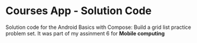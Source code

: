 Courses App - Solution Code
================================

Solution code for the Android Basics with Compose: Build a grid list practice problem set.
It was part of my assinment 6 for **Mobile computing**

